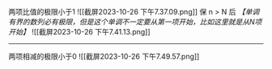 两项比值的极限小于1
![[截屏2023-10-26 下午7.37.09.png]]
保 n > N 后
*【单调有界的数列必有极限，但是这个单调不一定要从第一项开始，比如这里就是从N项开始】*
![[截屏2023-10-26 下午7.41.13.png]]

---

两项相减的极限小于0
![[截屏2023-10-26 下午7.49.57.png]]